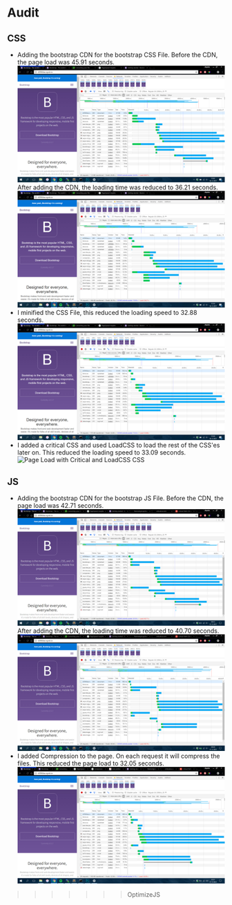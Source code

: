 # Audit

## CSS
* Adding the bootstrap CDN for the bootstrap CSS File. Before the CDN, the page load was 45.91 seconds.
![Page Load without Changes](screenshots/css-start.jpg)
After adding the CDN, the loading time was reduced to 36.21 seconds.
![Page Load with CDN](screenshots/css-cdn.jpg)
* I minified the CSS File, this reduced the loading speed to 32.88 seconds.
![Page Load with Minified CSS](screenshots/css-minified.jpg)
* I added a critical CSS and used LoadCSS to load the rest of the CSS'es later on.
This reduced the loading speed to 33.09 seconds.
![Page Load with Critical and LoadCSS CSS](css-screenshots/critical.jpg)

## JS
* Adding the bootstrap CDN for the bootstrap JS File. Before the CDN, the page load was 42.71 seconds.
![Page Load without Changes](screenshots/js-start.jpg)
After adding the CDN, the loading time was reduced to 40.70 seconds.
![Page Load with CDN](screenshots/js-cdn.jpg)
* I added Compression to the page. On each request it will compress the files. This reduced the page load to 32.05 seconds.
![Page Load with Compressor](screenshots/js-compressed.jpg)
>>>>>>> OptimizeJS
